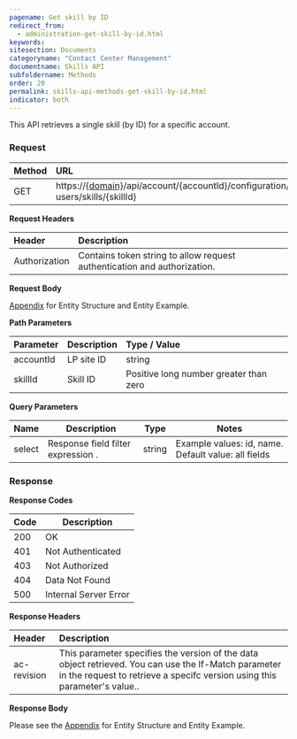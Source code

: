 ```yaml
---
pagename: Get skill by ID
redirect_from:
  - administration-get-skill-by-id.html
keywords:
sitesection: Documents
categoryname: "Contact Center Management"
documentname: Skills API
subfoldername: Methods
order: 20
permalink: skills-api-methods-get-skill-by-id.html
indicator: both
---
```


This API retrieves a single skill (by ID) for a specific account.

### Request

|Method   |   URL    |            
|:--------  | :----------------- |
| GET     |    https://[{domain}](/agent-domain-domain-api.html)/api/account/{accountId}/configuration/le-users/skills/{skillId}|

**Request Headers**

|Header     |     Description  |                              
|:------------  | :---------------------  |                   
| Authorization  | Contains token string to allow request authentication and authorization. |

**Request Body**

[Appendix](administration-skills-appendix.html) for Entity Structure and Entity Example.

**Path Parameters**

| Parameter    |   Description   |   Type / Value      |                                      
|:------------  | :------------- |  :----------------- |                                       
|accountId   |    LP site ID   |    string  |
|skillId       |  Skill ID       |  Positive long number greater than zero |

 **Query Parameters**

 | Name            | Description                                                                  | Type    | Notes                                          |
 |-----------------|------------------------------------------------------------------------------|---------|------------------------------------------------|
 | select          | Response field filter expression .                           | string  | Example values: id, name. Default value: all fields  |

### Response

**Response Codes**

| Code | Description           |
|------|-----------------------|
| 200  | OK                    |
| 401  | Not Authenticated     |
| 403  | Not Authorized        |
| 404  | Data Not Found        |
| 500  | Internal Server Error |

**Response Headers**

 |Header  |Description |
| :-------  | :-----  |
| ac-revision | This parameter specifies the version of the data object retrieved. You can use the If-Match parameter in the request to retrieve a specifc version using this parameter's value.. |


**Response Body**

Please see the [Appendix](administration-skills-appendix.html) for Entity Structure and Entity Example.
